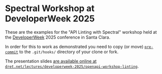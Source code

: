 # Spectral Workshop at DeveloperWeek 2025

These are the examples for the "API Linting with Spectral" workshop held at the [DeveloperWeek](https://www.developerweek.com/conference/) 2025 conference in Santa Clara.

In order for this to work as demonstrated you need to copy (or move) [`pre-commit`](pre-commmit) to the `.git/hooks/` directory of your clone or fork.

The presentation slides [are available online at `dret.net/lectures/developerweek-2025/openapi-workshop-linting`](http://dret.net/lectures/developerweek-2025/openapi-workshop-linting).
